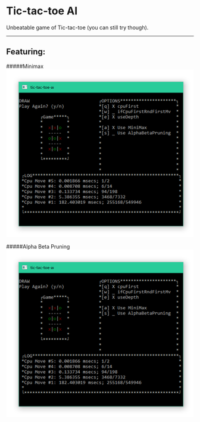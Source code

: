 # Tic-tac-toe AI

Unbeatable game of Tic-tac-toe (you can still try though).
___

## Featuring:

#####Minimax
![MiniMax](screenshots/screenshot1.png)

#####Alpha Beta Pruning
![Alpha Beta Pruning](screenshots/screenshot1.png)